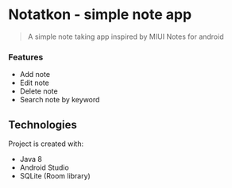 # Notatkon - simple note app

>A simple note taking app inspired by MIUI Notes for android

### Features

* Add note
* Edit note
* Delete note
* Search note by keyword

## Technologies
Project is created with:
* Java 8
* Android Studio
* SQLite (Room library)